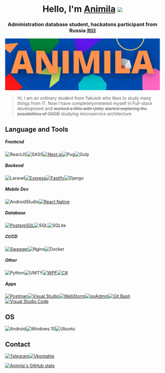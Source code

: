<h1 align="center">Hello, I'm  <a href="https://animila.ru/" target="_blank">Animila</a> 
<img src="https://github.com/blackcater/blackcater/raw/main/images/Hi.gif" height="32"/></h1>
<h3 align="center">Administration database student, hackatons participant from Russia 🇷🇺</h3>

[![Animila GitHub Banner](./assets/ANIMILA.png)]()

> Hi, I am an ordinary student from Yakutsk who likes to study many things from IT. Now I have completelyimmered myself in Full-stack development and ~~worked a little with Unity~~ ~~started exploring the possibilities of CI/CD~~ studying microservice architecture

## Language and Tools

##### Frontend

![ReactJS](https://img.shields.io/badge/ReactJS-212121?style=for-the-badge&logo=react&logoColor=#61DBFB)![SASS](https://img.shields.io/badge/Sass-CC6699?style=for-the-badge&logo=sass&logoColor=white)[![Next.js](https://img.shields.io/badge/Next.js-000000?style=for-the-badge&logo=next.js&logoColor=white)](https://nextjs.org/)![Pug](https://img.shields.io/badge/Pug-D4E3D0?style=for-the-badge&logo=pug)![Gulp](https://img.shields.io/badge/gulp-F7F7F7?style=for-the-badge&logo=gulp)

##### Backend

![Laravel](https://img.shields.io/badge/Laravel-F34D39?style=for-the-badge&logo=laravel&logoColor=white)[![Express](https://img.shields.io/badge/Express-000000?style=for-the-badge&logo=express&logoColor=white)](https://expressjs.com/)[![Fastify](https://img.shields.io/badge/Fastify-000000?style=for-the-badge&logo=fastify&logoColor=white)](https://www.fastify.io/)![Django](https://img.shields.io/badge/Django-092E20?style=for-the-badge&logo=django&logoColor=white)

##### Mobile Dev

![AndroidStudio](https://img.shields.io/badge/Android_Studio-F6F6F6?style=for-the-badge&logo=AndroidStudio)[![React Native](https://img.shields.io/badge/React_Native-61DAFB?style=for-the-badge&logo=react&logoColor=white)](https://reactnative.dev/)

##### Database

[![PostgreSQL](https://img.shields.io/badge/PostgreSQL-336791?style=for-the-badge&logo=postgresql&logoColor=white)](https://www.postgresql.org/)![SQL](https://img.shields.io/badge/MySQL-00000F?style=for-the-badge&logo=mysql&logoColor=white)![SQLite](https://img.shields.io/badge/SQLite-07405E?style=for-the-badge&logo=sqlite&logoColor=white)

##### CI/CD

[![Swagger](https://img.shields.io/badge/Swagger-85EA2D?style=for-the-badge&logo=swagger&logoColor=black)](https://swagger.io/)![Nginx](https://img.shields.io/badge/NGINX-F6F6F6?style=for-the-badge&logo=nginx&logoColor=0D924B)![Docker](https://img.shields.io/badge/Docker-F6F6F6?style=for-the-badge&logo=docker&logoColor=2391E6)

##### Other

![Python](https://img.shields.io/badge/Python-14354C?style=for-the-badge&logo=python&logoColor=white)![UNITY](https://img.shields.io/badge/Unity-100000?style=for-the-badge&logo=unity&logoColor=white)[![WPF](https://img.shields.io/badge/WPF-009688?style=for-the-badge&logo=windows&logoColor=white)](https://docs.microsoft.com/en-us/dotnet/desktop/wpf/)[![C#](https://img.shields.io/badge/C%23-239120?style=for-the-badge&logo=c-sharp&logoColor=white)](https://docs.microsoft.com/en-us/dotnet/csharp/)

##### Apps

[![Postman](https://img.shields.io/badge/Postman-FF6C37?style=for-the-badge&logo=postman&logoColor=white)](https://www.postman.com/)[![Visual Studio](https://img.shields.io/badge/Visual_Studio-5C2D91?style=for-the-badge&logo=visual-studio&logoColor=white)](https://visualstudio.microsoft.com/)[![WebStorm](https://img.shields.io/badge/WebStorm-000000?style=for-the-badge&logo=webstorm&logoColor=white)](https://www.jetbrains.com/webstorm/)[![pgAdmin](https://img.shields.io/badge/pgAdmin-4169E1?style=for-the-badge&logo=postgresql&logoColor=white)](https://www.pgadmin.org/)[![Git Bash](https://img.shields.io/badge/Git_Bash-F05032?style=for-the-badge&logo=git&logoColor=white)](https://gitforwindows.org/)[![Visual Studio Code](https://img.shields.io/badge/Visual_Studio_Code-007ACC?style=for-the-badge&logo=visual-studio-code&logoColor=white)](https://code.visualstudio.com/)

## OS

![Android](https://img.shields.io/badge/Android-3DDC84?style=for-the-badge&logo=android&logoColor=white)![Windows 10](https://img.shields.io/badge/Windows-0078D6?style=for-the-badge&logo=windows&logoColor=white)![Ubuntu](https://img.shields.io/badge/Ubuntu-E95420?style=for-the-badge&logo=ubuntu&logoColor=white)

## Contact

[![Telegram](https://img.shields.io/badge/Telegram-2CA5E0?style=for-the-badge&logo=telegram&logoColor=white)](https://t.me/official_animila)[![Vkontakte](https://img.shields.io/badge/-Vkontakte-090909?style=for-the-badge&logo=Vk&logoColor=4F7DB3)](https://vk.com/doctor_kirit)

[![Animila's GitHub stats](https://github-readme-stats.vercel.app/api?username=Animila)](https://github.com/anuraghazra/github-readme-stats)
